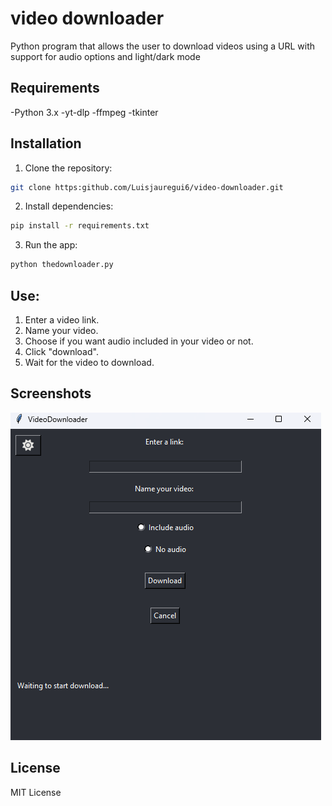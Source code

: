# video downloader

Python program that allows the user to download videos using a URL with support for audio options and light/dark mode
 
## Requirements
-Python 3.x
-yt-dlp
-ffmpeg
-tkinter

## Installation
1. Clone the repository:
```bash
git clone https:github.com/Luisjauregui6/video-downloader.git
```
2. Install dependencies:
```bash
pip install -r requirements.txt
```
3. Run the app:
```bash
python thedownloader.py
```

## Use:
1. Enter a video link.
2. Name your video.
3. Choose if you want audio included in your video or not.
4. Click "download".
5. Wait for the video to download.

## Screenshots

![videodownloader screenshot](img/screenshot1.png)

## License 

MIT License 
